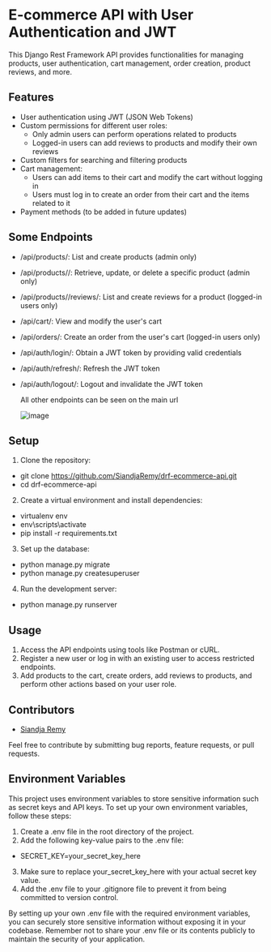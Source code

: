 ﻿# E-commerce API with User Authentication and JWT

This Django Rest Framework API provides functionalities for managing products, user authentication, cart management, order creation, product reviews, and more.

## Features

- User authentication using JWT (JSON Web Tokens)
- Custom permissions for different user roles:
  - Only admin users can perform operations related to products
  - Logged-in users can add reviews to products and modify their own reviews
- Custom filters for searching and filtering products
- Cart management:
  - Users can add items to their cart and modify the cart without logging in
  - Users must log in to create an order from their cart and the items related to it
- Payment methods (to be added in future updates)

## Some Endpoints

- /api/products/: List and create products (admin only)
- /api/products/<id>/: Retrieve, update, or delete a specific product (admin only)
- /api/products/<id>/reviews/: List and create reviews for a product (logged-in users only)
- /api/cart/: View and modify the user's cart
- /api/orders/: Create an order from the user's cart (logged-in users only)
- /api/auth/login/: Obtain a JWT token by providing valid credentials
- /api/auth/refresh/: Refresh the JWT token
- /api/auth/logout/: Logout and invalidate the JWT token

    All other endpoints can be seen on the main url

  ![image](https://github.com/SiandjaRemy/drf-ecommerce-api/assets/122384822/c32164c7-5e50-4702-933d-ed6bfcd1c45c)


## Setup

1. Clone the repository:

- git clone https://github.com/SiandjaRemy/drf-ecommerce-api.git
- cd drf-ecommerce-api

2. Create a virtual environment and install dependencies:

- virtualenv env
- env\scripts\activate
- pip install -r requirements.txt

3. Set up the database:

- python manage.py migrate
- python manage.py createsuperuser

4. Run the development server:

- python manage.py runserver
   
## Usage
1. Access the API endpoints using tools like Postman or cURL.
2. Register a new user or log in with an existing user to access restricted endpoints.
3. Add products to the cart, create orders, add reviews to products, and perform other actions based on your user role.

## Contributors
- [Siandja Remy](https://github.com/SiandjaRemy)

Feel free to contribute by submitting bug reports, feature requests, or pull requests.


<!-- ###### ###### ###### ###### ###### ###### ###### ###### ######  Note  ##### ###### ###### ###### ###### ###### ###### ###### ###### -->

## Environment Variables
This project uses environment variables to store sensitive information such as secret keys and API keys. To set up your own environment variables, follow these steps:

1. Create a .env file in the root directory of the project.
2. Add the following key-value pairs to the .env file:

- SECRET_KEY=your_secret_key_here
   
3. Make sure to replace your_secret_key_here with your actual secret key value.
4. Add the .env file to your .gitignore file to prevent it from being committed to version control.

By setting up your own .env file with the required environment variables, you can securely store sensitive information without exposing it in your codebase. Remember not to share your .env file or its contents publicly to maintain the security of your application.
